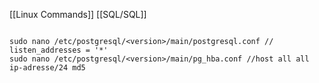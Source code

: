 [[Linux Commands]]
[[SQL/SQL]]
```Shell

sudo nano /etc/postgresql/<version>/main/postgresql.conf // listen_addresses = '*'
sudo nano /etc/postgresql/<version>/main/pg_hba.conf //host all all ip-adresse/24 md5

```